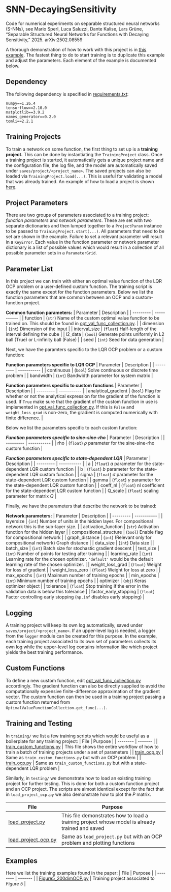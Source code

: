 # SNN-DecayingSensitivity
Code for numerical experiments on separable structured neural networks (S-NNs), see Mario Sperl, Luca Saluzzi, Dante Kalise, Lars Grüne, “Separable Structured Neural Networks for Functions with Decaying Sensitivity,” 2025. arXiv:2502.08559

A thorough demonstration of how to work with this project is in 
[this example](training/train_custom_functions.py). The fastest thing to do to
start training is to duplicate this example and adjust the parameters. Each
element of the example is documented below.

## Dependency
The following dependency is specified in [requirements.txt](requirements.txt):
```
numpy==1.26.4
tensorflow==2.10.0
matplotlib==3.9.2
names_generator==0.2.0
tomli==2.2.1
```

## Training Projects
To train a network on some function, the first thing to set up is a **training
project.** This can be done by instantiating the `TrainingProject` class. Once a
training project is started, it automatically gets a unique project name and the
configuration file, the log file, and the model are automatically saved under
`saves/project/<project_name>`. The saved projects can also be loaded via
`TrainingProject.load(...)`. This is useful for validating a model that was
already trained. An example of how to load a project is shown [here](examples/load_project.py).

## Project Parameters
There are two groups of parameters associated to a training project: *function
parameters* and *network parameters*. These are set with two separate
dictionaries and then lumped together to a `ProjectParam` instance to be passed
to `TrainingProject.start(...)`. All parameters that need to be set are shown in
the example. Failure to set a relevant parameter will result in a `KeyError`.
Each value in the function parameter or network parameter dictionary is a list
of possible values which would result in a collection of all possible parameter
sets in a `ParameterGrid`.

## Parameter List
In this project we can train with either an optimal value function of the LQR OCP
problem or a user-defined custom function. The training script is exactly the same
except for the function parameters. Below we list the function parameters that are
common between an OCP and a custom-function project.

**Common function parameters:**
| Parameter | Description |
| --------- | ----------- |
| function | (`str`) Name of the custom optimal value function to be trained on. This should be found in [opt_val_func_collection.py](opt_val_func_collection.py). |
| dimension | (`int`) Dimension of the input |
| interval_size | (`float`) Half-length of the interval defining the cube |
| l2_data | (`bool`) Generate points uniformly in L2 ball (True) or L-infinity ball (False) |
| seed | (`int`) Seed for data generation |

Next, we have the paramters specific to the LQR OCP problem or a custom function:

**Function parameters specific to LQR OCP**
| Parameter | Description |
| --------- | ----------- |
| continuous | (`bool`) Solve continuous or discrete time problem |
| bandwidth | (`int`) Bandwidth parameter for system matrix |

**Function parameters specific to custom functions**
| Parameter | Description |
| --------- | ----------- |
| analytical_gradient | (`bool`) Flag for whether or not the analytical expression for the gradient of the function is used. If `True` make sure that the gradient of the custom function in use is implemented in [opt_val_func_collection.py](opt_val_func_collection.py). If this is `False` and `weight_loss_grad` is non-zero, the gradient is computed numerically with finite difference. |

Below we list the parameters specific to each custom function:

***Function parameters specific to sine-sine-rho***
| Parameter | Description |
| --------- | ----------- |
| rho | (`float`) $\rho$ parameter for the sine-sine-rho custom function |

***Function parameters specific to state-dependent LQR***
| Parameter | Description |
| --------- | ----------- |
| a | (`float`) $a$ parameter for the state-dependent LQR custom function |
| b | (`float`) $b$ parameter for the state-dependent LQR custom function |
| sigma | (`float`) $\sigma$ parameter for the state-dependent LQR custom function |
| gamma | (`float`) $\gamma$ parameter for the state-dependent LQR custom function |
| coeff_nl | (`float`) $\mathrm{nl}$ coefficient for the state-dependent LQR custom function |
| Q_scale | (`float`) scaling parameter for matrix $Q$ |

Finally, we have the parameters that describe the network to be trained:

**Network parameters:**
| Parameter | Description |
| --------- | ----------- |
| layersize | (`int`) Number of units in the hidden layer. For compositional network this is the sub-layer size. |
| activation_function | (`str`) Activation function for the hidden layer |
| compositional_structure | (`bool`) Enable flag for compositional network |
| graph_distance | (`int`) (Relevant only for compositional network) Graph distance |
| data_size | (`int`) Data size |
| batch_size | (`int`) Batch size for stochastic gradient descent |
| test_size | (`int`) Number of points for testing after training |
| learning_rate | (`int`) Learning rate for the chosen optimizer. `'default'` would be the default learning rate of the chosen optimizer. |
| weight_loss_grad | (`float`) Weight for loss of gradient |
| weight_loss_zero | (`float`) Weight for loss at zero |
| max_epochs | (`int`) Maximum number of training epochs |
| min_epochs | (`int`) Minimum number of training epochs |
| optimizer | (`obj`) Keras optimizer object |
| tolerance | (`float`) Stop training if the error in the validation data is below this tolerance |
| factor_early_stopping | (`float`) Factor controlling early stopping (`np.inf` disables early stopping) |

## Logging
A training project will keep its own log automatically, saved under
`saves/project/<project_name>`. If an upper-level log is needed, a logger from
the `logger` module can be created for this purpose. In the example, each
training project associated to its own set of parameters collects its own log
while the upper-level log contains information like which project yields the
best training performance.

## Custom Functions
To define a new custom function, edit
[opt_val_func_collection.py](/opt_val_func_collection.py) accordingly. The
gradient function can also be directly supplied to avoid the computationally
expensive finite-difference approximation of the gradient vector. The custom
function can then be used in a training project passing a custom function
returned from `OptimalValueFunctionCollection.get_func(...)`.

## Training and Testing
In `training/` we list a few training scripts which would be useful as a
boilerplate for any training project:
| File     | Purpose |
| -------- | ------- |
| [train_custom_functions.py](training/train_custom_functions.py)    | This file shows the entire workflow of how to train a batch of training projects under a set of parameters |
| [train_ocp.py](training/train_ocp.py)    | Same as `train_custom_functions.py` but with an OCP problem |
| [train_ocp.py](training/train_state_dependent_lqr.py)    | Same as `train_custom_functions.py` but with a state-dependent LQR problem |

Similarly, in `testing/` we demonstrate how to load an existing training project
for further testing. This is done for both a custom function project and an OCP project.
The scripts are almost identical except for the fact that in `load_project_ocp.py` we also
demonstrate how to plot the $P$ matrix.

| File     | Purpose |
| -------- | ------- |
| [load_project.py](testing/load_project.py)    | This file demonstrates how to load a training project whose model is already trained and saved |
| [load_project_ocp.py](testing/load_project_ocp.py)    | Same as `load_project.py` but with an OCP problem and plotting functions |

## Examples
Here we list the training examples found in the paper:
| File     | Purpose |
| -------- | ------- |
| [Figure5_200dimOCP.py](examples/Figure5_200dimOCP.py)    | Training project associated to *Figure 5* |
